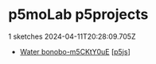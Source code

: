 # p5moLab p5projects
1 sketches 2024-04-11T20:28:09.705Z

- [Water bonobo-m5CKtY0uE](./p5projects/Water%20bonobo-m5CKtY0uE) [[p5js](https://editor.p5js.org/p5moLab/sketches/m5CKtY0uE)]